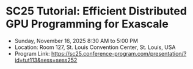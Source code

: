 # SC25 Tutorial: Efficient Distributed GPU Programming for Exascale

-   Sunday, November 16, 2025 8:30 AM to 5:00 PM
-   Location: Room 127, St. Louis Convention Center, St. Louis, USA
-   Program Link:
    https://sc25.conference-program.com/presentation/?id=tut113&sess=sess252
